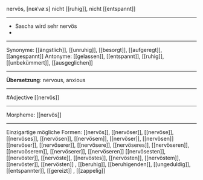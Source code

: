 nervös, [nɛʀˈvøːs]
nicht [[ruhig]], nicht [[entspannt]]

---
- Sascha wird sehr nervös  
- 

---
Synonyme: [[ängstlich]], [[unruhig]], [[besorgt]], [[aufgeregt]], [[angespannt]]
Antonyme: [[gelassen]], [[entspannt]], [[ruhig]], [[unbekümmert]], [[ausgeglichen]]

---
**Übersetzung**:
nervous, anxious

---
#Adjective [[nervös]]

---
Morpheme:
[[nervös]]

---


Einzigartige mögliche Formen: 
[[nervös]], [[nervöser]], [[nervöse]], [[nervöses]], [[nervösen]], [[nervösem]], [[nervöser]], [[nervösen]]
[[nervöser]], [[nervöserer]], [[nervösere]], [[nervöseres]], [[nervöseren]], [[nervoöserem]], [[nervöserer]], [[nervöseren]]
[[nervösesten]], [[nervöster]], [[nervöste]], [[nervöstes]], [[nervösten]], [[nervöstem]], [[nervöster]], [[nervösten]]
, [[beruhig]], [[beruhigenden]], [[ungeduldig]], [[entspannter]], [[gereizt]]
, [[zappelig]]